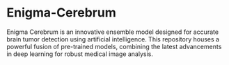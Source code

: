 # Enigma-Cerebrum
Enigma Cerebrum is an innovative ensemble model designed for accurate brain tumor detection using artificial intelligence. This repository houses a powerful fusion of pre-trained models, combining the latest advancements in deep learning for robust medical image analysis.
